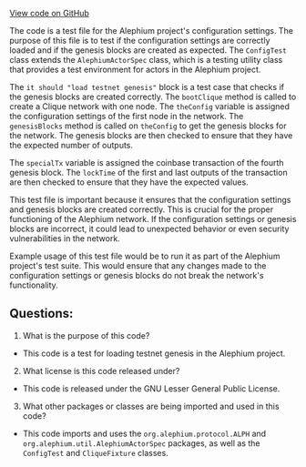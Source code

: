[View code on GitHub](https://github.com/alephium/alephium/app/src/it/scala/org/alephium/app/ConfigTest.scala)

The code is a test file for the Alephium project's configuration settings. The purpose of this file is to test if the configuration settings are correctly loaded and if the genesis blocks are created as expected. The `ConfigTest` class extends the `AlephiumActorSpec` class, which is a testing utility class that provides a test environment for actors in the Alephium project. 

The `it should "load testnet genesis"` block is a test case that checks if the genesis blocks are created correctly. The `bootClique` method is called to create a Clique network with one node. The `theConfig` variable is assigned the configuration settings of the first node in the network. The `genesisBlocks` method is called on `theConfig` to get the genesis blocks for the network. The genesis blocks are then checked to ensure that they have the expected number of outputs.

The `specialTx` variable is assigned the coinbase transaction of the fourth genesis block. The `lockTime` of the first and last outputs of the transaction are then checked to ensure that they have the expected values.

This test file is important because it ensures that the configuration settings and genesis blocks are created correctly. This is crucial for the proper functioning of the Alephium network. If the configuration settings or genesis blocks are incorrect, it could lead to unexpected behavior or even security vulnerabilities in the network.

Example usage of this test file would be to run it as part of the Alephium project's test suite. This would ensure that any changes made to the configuration settings or genesis blocks do not break the network's functionality.
## Questions: 
 1. What is the purpose of this code?
- This code is a test for loading testnet genesis in the Alephium project.

2. What license is this code released under?
- This code is released under the GNU Lesser General Public License.

3. What other packages or classes are being imported and used in this code?
- This code imports and uses the `org.alephium.protocol.ALPH` and `org.alephium.util.AlephiumActorSpec` packages, as well as the `ConfigTest` and `CliqueFixture` classes.
